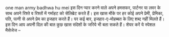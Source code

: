 one man army badhwa hu mei
इस दिन प्यार करने वाले अपने हमसफर, पार्टनर या लवर के साथ अपने रिश्ते व रिश्तों में गर्माहट को सेलिब्रेट करते हैं। इस खास मौके पर हर कोई अपने प्रेमी, प्रेमिका, पति, पत्नी से अपने प्रेम का इजहार करते हैं। पर कई बार, इजहार-ए-मोहब्बत के लिए शब्द नहीं मिलते हैं। इस दिन आप अपनी दिल की बात कुछ खास संदेशों के जरिये भी बता सकते हैं। शेयर करें ये स्पेशल मैसेजेज –
